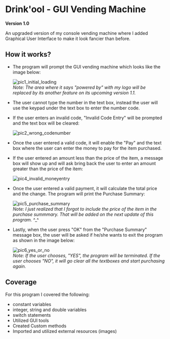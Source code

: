 # Drink'ool - GUI Vending Machine
**Version 1.0**

An upgraded version of my console vending machine where I added Graphical User Interface to make it look fancier than before.
 
## How it works?
* The program will prompt the GUI vending machine which looks like the image below:    

  ![pic1_initial_loading](https://user-images.githubusercontent.com/24326950/31598659-0ffe6760-b20c-11e7-82ea-e8bdd1143309.JPG)  
  *Note: The area where it says "powered by" with my logo will be replaced by its another feature on its upcoming version 1.1.*  

* The user cannot type the number in the text box, instead the user will use the keypad under the text box to enter the number code.  
* If the user enters an invalid code, "Invalid Code Entry" will be prompted and the text box will be cleared:
  
  ![pic2_wrong_codenumber](https://user-images.githubusercontent.com/24326950/31598895-5c362e64-b20d-11e7-8690-057788dd3586.JPG)  

* Once the user entered a valid code, it will enable the "Pay" and the text box where the user can enter the money to pay for the item purchased.  
* If the user entered an amount less than the price of the item, a message box will show up and will ask bring back the user to enter an amount greater than the price of the item:  
  
  ![pic4_invalid_moneyentry](https://user-images.githubusercontent.com/24326950/31599068-009f521e-b20e-11e7-96b5-3b342fac5fa6.JPG)  

* Once the user entered a valid payment, it will calculate the total price and the change. The program will print the Purchase Summary:  
  
  ![pic5_purchase_summary](https://user-images.githubusercontent.com/24326950/31599135-497eb0e2-b20e-11e7-95c5-2e9d5d545d1b.JPG)  
  *Note: I just realized that I forgot to include the price of the item in the purchase summmary. That will be added on the next update of this program.* ^_^  

* Lastly, when the user press "OK" from the "Purchase Summary" message box, the user will be asked if he/she wants to exit the program as shown in the image below:  
  
  ![pic6_yes_or_no](https://user-images.githubusercontent.com/24326950/31599241-c688be7a-b20e-11e7-8e79-2309d8dc3a70.JPG)  
  *Note: If the user chooses, "YES", the program will be terminated. If the user chooses "NO", it will go clear all the textboxes and start purchasing again.*
  

## Coverage

For this program I covered the following:
* constant variables
* integer, string and double variables
* switch statements
* Utilized GUI tools
* Created Custom methods 
* Imported and utilized external resources (images)







